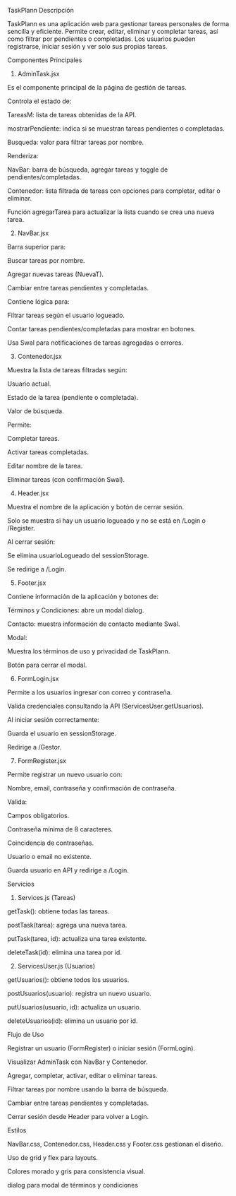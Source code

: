 TaskPlann
Descripción

TaskPlann es una aplicación web para gestionar tareas personales de forma sencilla y eficiente. Permite crear, editar, eliminar y completar tareas, así como filtrar por pendientes o completadas. Los usuarios pueden registrarse, iniciar sesión y ver solo sus propias tareas.

Componentes Principales
1. AdminTask.jsx

Es el componente principal de la página de gestión de tareas.

Controla el estado de:

TareasM: lista de tareas obtenidas de la API.

mostrarPendiente: indica si se muestran tareas pendientes o completadas.

Busqueda: valor para filtrar tareas por nombre.

Renderiza:

NavBar: barra de búsqueda, agregar tareas y toggle de pendientes/completadas.

Contenedor: lista filtrada de tareas con opciones para completar, editar o eliminar.

Función agregarTarea para actualizar la lista cuando se crea una nueva tarea.


2. NavBar.jsx

Barra superior para:

Buscar tareas por nombre.

Agregar nuevas tareas (NuevaT).

Cambiar entre tareas pendientes y completadas.

Contiene lógica para:

Filtrar tareas según el usuario logueado.

Contar tareas pendientes/completadas para mostrar en botones.

Usa Swal para notificaciones de tareas agregadas o errores.


3. Contenedor.jsx

Muestra la lista de tareas filtradas según:

Usuario actual.

Estado de la tarea (pendiente o completada).

Valor de búsqueda.

Permite:

Completar tareas.

Activar tareas completadas.

Editar nombre de la tarea.

Eliminar tareas (con confirmación Swal).


4. Header.jsx

Muestra el nombre de la aplicación y botón de cerrar sesión.

Solo se muestra si hay un usuario logueado y no se está en /Login o /Register.

Al cerrar sesión:

Se elimina usuarioLogueado del sessionStorage.

Se redirige a /Login.


5. Footer.jsx

Contiene información de la aplicación y botones de:

Términos y Condiciones: abre un modal dialog.

Contacto: muestra información de contacto mediante Swal.

Modal:

Muestra los términos de uso y privacidad de TaskPlann.

Botón para cerrar el modal.


6. FormLogin.jsx

Permite a los usuarios ingresar con correo y contraseña.

Valida credenciales consultando la API (ServicesUser.getUsuarios).

Al iniciar sesión correctamente:

Guarda el usuario en sessionStorage.

Redirige a /Gestor.


7. FormRegister.jsx

Permite registrar un nuevo usuario con:

Nombre, email, contraseña y confirmación de contraseña.

Valida:

Campos obligatorios.

Contraseña mínima de 8 caracteres.

Coincidencia de contraseñas.

Usuario o email no existente.

Guarda usuario en API y redirige a /Login.


Servicios
1. Services.js (Tareas)

getTask(): obtiene todas las tareas.

postTask(tarea): agrega una nueva tarea.

putTask(tarea, id): actualiza una tarea existente.

deleteTask(id): elimina una tarea por id.


2. ServicesUser.js (Usuarios)

getUsuarios(): obtiene todos los usuarios.

postUsuarios(usuario): registra un nuevo usuario.

putUsuarios(usuario, id): actualiza un usuario.

deleteUsuarios(id): elimina un usuario por id.


Flujo de Uso

Registrar un usuario (FormRegister) o iniciar sesión (FormLogin).

Visualizar AdminTask con NavBar y Contenedor.

Agregar, completar, activar, editar o eliminar tareas.

Filtrar tareas por nombre usando la barra de búsqueda.

Cambiar entre tareas pendientes y completadas.

Cerrar sesión desde Header para volver a Login.

Estilos

NavBar.css, Contenedor.css, Header.css y Footer.css gestionan el diseño.

Uso de grid y flex para layouts.

Colores morado y gris para consistencia visual.

dialog para modal de términos y condiciones
